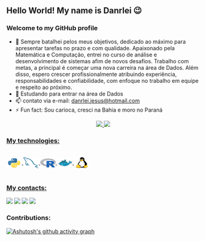 ## Hello World! My name is Danrlei 😉
### Welcome to my GitHub profile

- 🔭 Sempre batalhei pelos meus objetivos, dedicado ao máximo para apresentar tarefas no prazo e com qualidade. Apaixonado pela Matemática e Computação, entrei no curso de análise e desenvolvimento de sistemas afim de novos desafios. Trabalho com metas, a principal é começar uma nova carreira na área de Dados. Além disso, espero crescer profissionalmente atribuindo experiência, responsabilidades e confiabilidade, com enfoque no trabalho em equipe e respeito ao próximo.
- 🌱 Estudando para entrar na área de Dados 
- 📫 contato via e-mail: danrlei.jesus@hotmail.com
- ⚡ Fun fact: Sou carioca, cresci na Bahia e moro no Paraná 

<div align="center">
  <a href="https://github.com/danoliver1792">
  <img height="180em" src="https://github-readme-stats.vercel.app/api?username=danoliver1792&show_icons=true&theme=dark&include_all_commits=true&count_private=true"/>
  <img height="180em" src="https://github-readme-stats.vercel.app/api/top-langs/?username=danoliver1792&layout=compact&langs_count=7&theme=dark"/>
</div>

### My technologies:
<div style="display: inline_block"><br>
  <img align="center" alt="dan-Python" height="30" width="40" src="https://raw.githubusercontent.com/devicons/devicon/master/icons/python/python-original.svg">
  <img align="center" alt="dan-MySQL" height="30" width="40" src="https://raw.githubusercontent.com/devicons/devicon/master/icons/mysql/mysql-plain.svg">
  <img align="center" alt="dan-R" height="30" width="40" src="https://raw.githubusercontent.com/devicons/devicon/master/icons/r/r-original.svg">
  <img align="center" alt="dan-Docker" height="30" width="40" src="https://raw.githubusercontent.com/devicons/devicon/master/icons/docker/docker-original.svg">
  <img align="center" alt="dan-Linux" height="30" width="40" src="https://raw.githubusercontent.com/devicons/devicon/master/icons/linux/linux-original.svg">
</div> </br>

### My contacts:
<div>
  <a href = "mailto:danrleioliveira1792@gmail.com"><img src="https://img.shields.io/badge/-Gmail-%23333?style=for-the-badge&logo=gmail&logoColor=white" target="_blank"></a>
  <a href="https://www.linkedin.com/in/dan-jesus/" target="_blank"><img src="https://img.shields.io/badge/-LinkedIn-%230077B5?style=for-the-badge&logo=linkedin&logoColor=white" target="_blank"></a>   
  <a href="https://www.instagram.com/danrlei.jesus_br/" target="_blank"><img src="https://img.shields.io/badge/-Instagram-%23E4405F?style=for-the-badge&logo=instagram&logoColor=white" target="_blank"></a>
  <a href="https://wa.me/5541992220452" target="_blank"><img src="https://img.shields.io/badge/WhatsApp-25D366?style=for-the-badge&logo=whatsapp&logoColor=white" target="_blank"></a>
</div>

### Contributions:
[![Ashutosh's github activity graph](https://github-readme-activity-graph.cyclic.app/graph?username=danoliver1792&bg_color=000000&color=ffffff&line=00992e&point=bffda5&area=true&hide_border=true)](https://github.com/ashutosh00710/github-readme-activity-graph)
